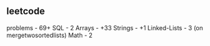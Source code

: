 ## leetcode
problems - 69+
SQL - 2
Arrays - +33
Strings - +1
Linked-Lists - 3 (on mergetwosortedlists)
Math - 2